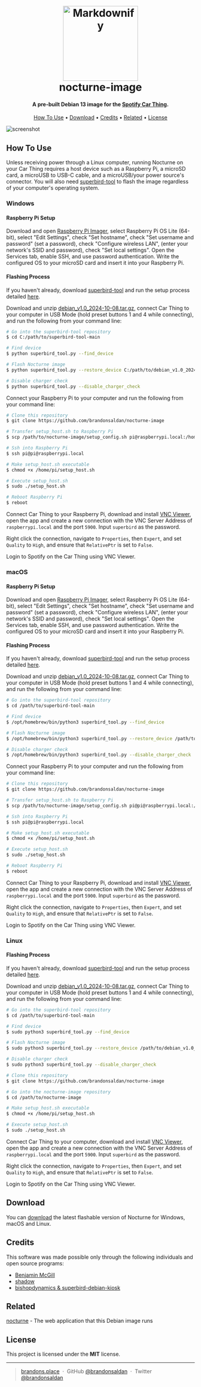 
<h1 align="center">
  <br>
  <a href="http://www.amitmerchant.com/electron-markdownify"><img src="https://raw.githubusercontent.com/brandonsaldan/nocturne-image/refs/heads/main/pictures/nocturne-logo.png" alt="Markdownify" width="200"></a>
  <br>
  nocturne-image
  <br>
</h1>

<h4 align="center">A pre-built Debian 13 image for the <a href="https://carthing.spotify.com/" target="_blank">Spotify Car Thing</a>.</h4>

<p align="center">
  <a href="#how-to-use">How To Use</a> •
  <a href="#download">Download</a> •
  <a href="#credits">Credits</a> •
  <a href="#related">Related</a> •
  <a href="#license">License</a>
</p>

![screenshot](https://raw.githubusercontent.com/brandonsaldan/nocturne-image/refs/heads/main/pictures/nocturne-1.png)

## How To Use

Unless receiving power through a Linux computer, running Nocturne on your Car Thing requires a host device such as a Raspberry Pi, a microSD card, a microUSB to USB-C cable, and a microUSB/your power source's connector. You will also need [superbird-tool](https://github.com/bishopdynamics/superbird-tool) to flash the image regardless of your computer's operating system.

### Windows

#### Raspberry Pi Setup

Download and open [Raspberry Pi Imager](https://downloads.raspberrypi.org/imager/imager_latest.dmg), select Raspberry Pi OS Lite (64-bit), select "Edit Settings", check "Set hostname", check "Set username and password" (set a password), check "Configure wireless LAN", (enter your network's SSID and password), check "Set local settings". Open the Services tab, enable SSH, and use password authentication. Write the configured OS to your microSD card and insert it into your Raspberry Pi.

#### Flashing Process

If you haven't already, download [superbird-tool](https://github.com/bishopdynamics/superbird-tool) and run the setup process detailed [here](https://github.com/bishopdynamics/superbird-tool?tab=readme-ov-file#supported-platforms).

Download and unzip [debian_v1.0_2024-10-08.tar.gz](https://github.com/brandonsaldan/nocturne-image/releases/tag/v1.0), connect Car Thing to your computer in USB Mode (hold preset buttons 1 and 4 while connecting), and run the following from your command line:

```bash
# Go into the superbird-tool repository
$ cd C:/path/to/superbird-tool-main

# Find device
$ python superbird_tool.py --find_device

# Flash Nocturne image
$ python superbird_tool.py --restore_device C:/path/to/debian_v1.0_2024-10-08

# Disable charger check
$ python superbird_tool.py --disable_charger_check
```

Connect your Raspberry Pi to your computer and run the following from your command line:

```bash
# Clone this repository
$ git clone https://github.com/brandonsaldan/nocturne-image

# Transfer setup_host.sh to Raspberry Pi
$ scp /path/to/nocturne-image/setup_config.sh pi@raspberrypi.local:/home/pi/

# Ssh into Raspberry Pi
$ ssh pi@pi@raspberrypi.local

# Make setup_host.sh executable
$ chmod +x /home/pi/setup_host.sh

# Execute setup_host.sh
$ sudo ./setup_host.sh

# Reboot Raspberry Pi
$ reboot
```

Connect Car Thing to your Raspberry Pi, download and install [VNC Viewer](https://www.realvnc.com/en/connect/download/viewer/), open the app and create a new connection with the VNC Server Address of `raspberrypi.local` and the port `5900`. Input `superbird` as the password.

Right click the connection, navigate to `Properties`, then `Expert`, and set `Quality` to `High`, and ensure that `RelativePtr` is set to `False`.

Login to Spotify on the Car Thing using VNC Viewer.

### macOS

#### Raspberry Pi Setup

Download and open [Raspberry Pi Imager](https://downloads.raspberrypi.org/imager/imager_latest.dmg), select Raspberry Pi OS Lite (64-bit), select "Edit Settings", check "Set hostname", check "Set username and password" (set a password), check "Configure wireless LAN", (enter your network's SSID and password), check "Set local settings". Open the Services tab, enable SSH, and use password authentication. Write the configured OS to your microSD card and insert it into your Raspberry Pi.

#### Flashing Process

If you haven't already, download [superbird-tool](https://github.com/bishopdynamics/superbird-tool) and run the setup process detailed [here](https://github.com/bishopdynamics/superbird-tool?tab=readme-ov-file#supported-platforms).

Download and unzip [debian_v1.0_2024-10-08.tar.gz](https://github.com/brandonsaldan/nocturne-image/releases/tag/v1.0), connect Car Thing to your computer in USB Mode (hold preset buttons 1 and 4 while connecting), and run the following from your command line:

```bash
# Go into the superbird-tool repository
$ cd /path/to/superbird-tool-main

# Find device
$ /opt/homebrew/bin/python3 superbird_tool.py --find_device

# Flash Nocturne image
$ /opt/homebrew/bin/python3 superbird_tool.py --restore_device /path/to/debian_v1.0_2024-10-08

# Disable charger check
$ /opt/homebrew/bin/python3 superbird_tool.py --disable_charger_check
```

Connect your Raspberry Pi to your computer and run the following from your command line:

```bash
# Clone this repository
$ git clone https://github.com/brandonsaldan/nocturne-image

# Transfer setup_host.sh to Raspberry Pi
$ scp /path/to/nocturne-image/setup_config.sh pi@pi@raspberrypi.local:/home/pi/

# Ssh into Raspberry Pi
$ ssh pi@pi@raspberrypi.local

# Make setup_host.sh executable
$ chmod +x /home/pi/setup_host.sh

# Execute setup_host.sh
$ sudo ./setup_host.sh

# Reboot Raspberry Pi
$ reboot
```

Connect Car Thing to your Raspberry Pi, download and install [VNC Viewer](https://www.realvnc.com/en/connect/download/viewer/), open the app and create a new connection with the VNC Server Address of `raspberrypi.local` and the port `5900`. Input `superbird` as the password.

Right click the connection, navigate to `Properties`, then `Expert`, and set `Quality` to `High`, and ensure that `RelativePtr` is set to `False`.

Login to Spotify on the Car Thing using VNC Viewer.

### Linux

#### Flashing Process

If you haven't already, download [superbird-tool](https://github.com/bishopdynamics/superbird-tool) and run the setup process detailed [here](https://github.com/bishopdynamics/superbird-tool?tab=readme-ov-file#supported-platforms).

Download and unzip [debian_v1.0_2024-10-08.tar.gz](https://github.com/brandonsaldan/nocturne-image/releases/tag/v1.0), connect Car Thing to your computer in USB Mode (hold preset buttons 1 and 4 while connecting), and run the following from your command line:

```bash
# Go into the superbird-tool repository
$ cd /path/to/superbird-tool-main

# Find device
$ sudo python3 superbird_tool.py --find_device

# Flash Nocturne image
$ sudo python3 superbird_tool.py --restore_device /path/to/debian_v1.0_2024-10-08

# Disable charger check
$ sudo python3 superbird_tool.py --disable_charger_check

# Clone this repository
$ git clone https://github.com/brandonsaldan/nocturne-image

# Go into the nocturne-image repository
$ cd /path/to/nocturne-image

# Make setup_host.sh executable
$ chmod +x /home/pi/setup_host.sh

# Execute setup_host.sh
$ sudo ./setup_host.sh
```

Connect Car Thing to your computer, download and install [VNC Viewer](https://www.realvnc.com/en/connect/download/viewer/), open the app and create a new connection with the VNC Server Address of `raspberrypi.local` and the port `5900`. Input `superbird` as the password.

Right click the connection, navigate to `Properties`, then `Expert`, and set `Quality` to `High`, and ensure that `RelativePtr` is set to `False`.

Login to Spotify on the Car Thing using VNC Viewer.

## Download

You can [download](https://github.com/brandonsaldan/nocturne-image/releases/tag/v1.0) the latest flashable version of Nocturne for Windows, macOS and Linux.

## Credits

This software was made possible only through the following individuals and open source programs:

- [Benjamin McGill](https://www.linkedin.com/in/benjamin-mcgill/)
- [shadow](https://github.com/68p)
- [bishopdynamics & superbird-debian-kiosk](https://github.com/bishopdynamics/superbird-debian-kiosk)

## Related

[nocturne](https://github.com/brandonsaldan/nocturne) - The web application that this Debian image runs

## License

This project is licensed under the **MIT** license.

---

> [brandons.place](https://brandons.place/) &nbsp;&middot;&nbsp;
> GitHub [@brandonsaldan](https://github.com/brandonsaldan) &nbsp;&middot;&nbsp;
> Twitter [@brandonsaldan](https://twitter.com/brandonsaldan)

